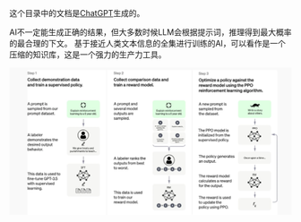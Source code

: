 这个目录中的文档是[ChatGPT](https://openai.com/index/chatgpt/)生成的。

AI不一定能生成正确的结果，但大多数时候LLM会根据提示词，推理得到最大概率的最合理的下文。
基于接近人类文本信息的全集进行训练的AI，可以看作是一个压缩的知识库，这是一个强力的生产力工具。

![img.png](../pictures/chatGPT.png)
